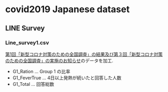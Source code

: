 # covid2019 Japanese dataset 

## LINE Survey

### Line_survey1.csv
[第1回「新型コロナ対策のための全国調査」の結果及び第３回「新型コロナ対策のための全国調査」の実施のお知らせ](https://www.mhlw.go.jp/stf/newpage_10798.html)のデータを加工.
- G1_Ration ... Group 1 の比率
- G1_FeverTrue ... 4日以上発熱が続いたと回答した人数
- G1_Total ... 回答総数
